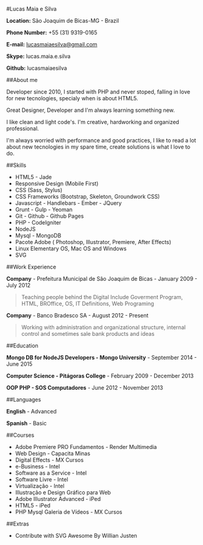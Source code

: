#Lucas Maia e Silva

**Location:** São Joaquim de Bicas-MG - Brazil

**Phone Number:** +55 (31) 9319-0165

**E-mail:** lucasmaiaesilva@gmail.com

**Skype:** lucas.maia.e.silva

**Github:** lucasmaiaesilva

##About me

Developer since 2010, I started with PHP and never stoped, falling in love for new tecnologies, specialy when is about HTML5.

Great Designer, Developer and I'm always learning something new.

I like clean and light code's. I'm creative, hardworking and organized professional.

I'm always worried with performance and good practices, I like to read a lot about new tecnologies in my spare time, create solutions is what I love to do.


##Skills

* HTML5 - Jade 
* Responsive Design (Mobile First)
* CSS (Sass, Stylus)
* CSS Frameworks (Bootstrap, Skeleton, Groundwork CSS)
* Javascript - Handlebars - Ember - JQuery
* Grunt - Gulp - Yeoman
* Git - Github - Github Pages
* PHP - CodeIgniter
* NodeJS
* Mysql - MongoDB
* Pacote Adobe ( Photoshop, Illustrator, Premiere, After Effects)
* Linux Elementary OS, Mac OS and Windows
* SVG

##Work Experience

**Company** - Prefeitura Municipal de São Joaquim de Bicas - January 2009 - July 2012

> Teaching people behind the Digital Include Goverment Program, HTML, BROffice, OS, IT Definitions, Web Programing 

**Company** - Banco Bradesco SA - August 2012 - Present

> Working with administration and organizational structure, internal control and sometimes sale bank products and ideas

##Education

**Mongo DB for NodeJS Developers - Mongo University** - September 2014 - June 2015

**Computer Science - Pitágoras College** - February 2009 - December 2013

**OOP PHP - SOS Computadores** - June 2012 - November 2013

##Languages

**English** - Advanced

**Spanish** - Basic

##Courses

* Adobe Premiere PRO Fundamentos - Render Multimedia
* Web Design - Capacita Minas
* Digital Effects - MX Cursos
* e-Business - Intel
* Software as a Service - Intel
* Software Livre - Intel
* Virtualização - Intel
* Illustração e Design Gráfico para Web
* Adobe Illustrator Advanced - iPed
* HTML5 - iPed
* PHP Mysql Galeria de Vídeos - MX Cursos

##Extras

* Contribute with SVG Awesome By Willian Justen







